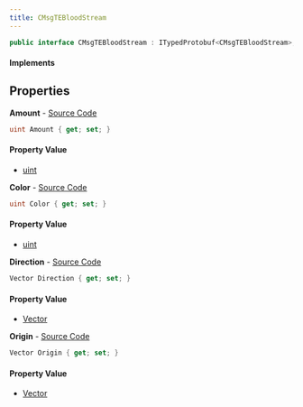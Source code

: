 ```yaml
---
title: CMsgTEBloodStream
---
```


```csharp
public interface CMsgTEBloodStream : ITypedProtobuf<CMsgTEBloodStream>, INativeHandle, INetMessage<CMsgTEBloodStream>, IDisposable
```

#### Implements

## Properties

**Amount** - [Source Code](https://github.com/swiftly-solution/swiftlys2/blob/main/managed/src/SwiftlyS2.Generated/Protobufs/Interfaces/CMsgTEBloodStream.cs#L27)

```csharp
uint Amount { get; set; }
```

#### Property Value

- [uint](https://learn.microsoft.com/dotnet/api/system.uint32)

**Color** - [Source Code](https://github.com/swiftly-solution/swiftlys2/blob/main/managed/src/SwiftlyS2.Generated/Protobufs/Interfaces/CMsgTEBloodStream.cs#L24)

```csharp
uint Color { get; set; }
```

#### Property Value

- [uint](https://learn.microsoft.com/dotnet/api/system.uint32)

**Direction** - [Source Code](https://github.com/swiftly-solution/swiftlys2/blob/main/managed/src/SwiftlyS2.Generated/Protobufs/Interfaces/CMsgTEBloodStream.cs#L21)

```csharp
Vector Direction { get; set; }
```

#### Property Value

- [Vector](/docs/api/shared/natives/vector)

**Origin** - [Source Code](https://github.com/swiftly-solution/swiftlys2/blob/main/managed/src/SwiftlyS2.Generated/Protobufs/Interfaces/CMsgTEBloodStream.cs#L18)

```csharp
Vector Origin { get; set; }
```

#### Property Value

- [Vector](/docs/api/shared/natives/vector)

